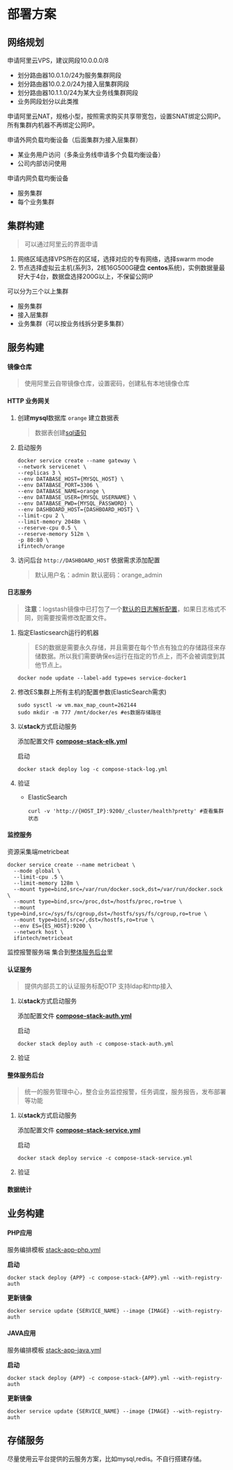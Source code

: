 # 部署方案

## 网络规划

申请阿里云VPS，建议网段10.0.0.0/8
- 划分路由器10.0.1.0/24为服务集群网段
- 划分路由器10.0.2.0/24为接入层集群网段
- 划分路由器10.1.1.0/24为某大业务线集群网段
- 业务网段划分以此类推

申请阿里云NAT，规格小型，按照需求购买共享带宽包，设置SNAT绑定公网IP。所有集群内机器不再绑定公网IP。

申请外网负载均衡设备（后面集群为接入层集群）

- 某业务用户访问（多条业务线申请多个负载均衡设备）
- 公司内部访问使用

申请内网负载均衡设备
- 服务集群
- 每个业务集群

## 集群构建

> 可以通过阿里云的界面申请

1. 网络区域选择VPS所在的区域，选择对应的专有网络，选择swarm mode
1. 节点选择虚拟云主机(系列3，2核16G500G硬盘 **centos**系统)，实例数据量最好大于4台，数据盘选择200G以上，不保留公网IP

可以分为三个以上集群
- 服务集群
- 接入层集群
- 业务集群（可以按业务线拆分更多集群）

## 服务构建

#### 镜像仓库

> 使用阿里云自带镜像仓库，设置密码，创建私有本地镜像仓库

#### HTTP 业务网关

1. 创建**mysql**数据库 `orange`  建立数据表

   > 数据表创建[sql语句](https://github.com/ifintech/dockerhub-base/blob/master/orange/sql/orange.sql)

2. 启动服务

   ```shell
   docker service create --name gateway \
   --network servicenet \
   --replicas 3 \
   --env DATABASE_HOST={MYSQL_HOST} \
   --env DATABASE_PORT=3306 \
   --env DATABASE_NAME=orange \
   --env DATABASE_USER={MYSQL_USERNAME} \
   --env DATABASE_PWD={MYSQL_PASSWORD} \
   --env DASHBOARD_HOST={DASHBOARD_HOST} \
   --limit-cpu 2 \
   --limit-memory 2048m \
   --reserve-cpu 0.5 \
   --reserve-memory 512m \
   -p 80:80 \
   ifintech/orange
   ```

3. 访问后台 `http://DASHBOARD_HOST`  依据需求添加配置

   > 默认用户名：admin 默认密码：orange_admin


#### 日志服务

> **注意**：logstash镜像中已打包了一个[默认的日志解析配置](https://github.com/ifintech/dockerhub-base/blob/master/logstash/logstash.conf)，如果日志格式不同，则需要按需修改配置文件。

1. 指定Elasticsearch运行的机器

   > ES的数据是需要永久存储，并且需要在每个节点有独立的存储路径来存储数据。所以我们需要确保es运行在指定的节点上，而不会被调度到其他节点上。

   ```shell
   docker node update --label-add type=es service-docker1
   ```

2. 修改ES集群上所有主机的配置参数(ElasticSearch需求)

   ```shell
   sudo sysctl -w vm.max_map_count=262144
   sudo mkdir -m 777 /mnt/docker/es #es数据存储路径
   ```

3. 以**stack**方式启动服务

   添加配置文件 **[compose-stack-elk.yml](elk.md)**

   启动

   ```shell
   docker stack deploy log -c compose-stack-log.yml
   ```

4. 验证

   - ElasticSearch

     ```shell
     curl -v 'http://{HOST_IP}:9200/_cluster/health?pretty' #查看集群状态
     ```

#### 监控服务

资源采集端metricbeat

```shell
docker service create --name metricbeat \
  --mode global \
  --limit-cpu .5 \
  --limit-memory 128m \
  --mount type=bind,src=/var/run/docker.sock,dst=/var/run/docker.sock \
  --mount type=bind,src=/proc,dst=/hostfs/proc,ro=true \
  --mount type=bind,src=/sys/fs/cgroup,dst=/hostfs/sys/fs/cgroup,ro=true \
  --mount type=bind,src=/,dst=/hostfs,ro=true \
  --env ES={ES_HOST}:9200 \
  --network host \
  ifintech/metricbeat
```

监控报警服务端 集合到[整体服务后台](#整体服务后台)里

#### 认证服务

> 提供内部员工的认证服务标配OTP 支持ldap和http接入

1. 以**stack**方式启动服务

   添加配置文件 **[compose-stack-auth.yml](auth.md)**

   启动

   ```shell
   docker stack deploy auth -c compose-stack-auth.yml
   ```

2. 验证

#### 整体服务后台
> 统一的服务管理中心，整合业务监控报警，任务调度，服务报告，发布部署等功能

1. 以**stack**方式启动服务

   添加配置文件 **[compose-stack-service.yml](service.md)**

   启动

   ```shell
   docker stack deploy service -c compose-stack-service.yml
   ```

2. 验证


#### 数据统计

## 业务构建

#### PHP应用

服务编排模板
[stack-app-php.yml](php.md)

**启动**

```shell
docker stack deploy {APP} -c compose-stack-{APP}.yml --with-registry-auth
```

**更新镜像**

```shell
docker service update {SERVICE_NAME} --image {IMAGE} --with-registry-auth
```

#### JAVA应用

服务编排模板
[stack-app-java.yml](java.md)


**启动**

```shell
docker stack deploy {APP} -c compose-stack-{APP}.yml --with-registry-auth
```

**更新镜像**

```shell
docker service update {SERVICE_NAME} --image {IMAGE} --with-registry-auth
```

## 存储服务

尽量使用云平台提供的云服务方案，比如mysql,redis。不自行搭建存储。









